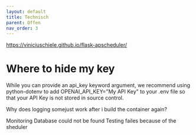```yaml
---
layout: default
title: Technisch
parent: Offen
nav_order: 3
---
```


https://viniciuschiele.github.io/flask-apscheduler/

# Where to hide my key

While you can provide an api_key keyword argument, we recommend using python-dotenv to add OPENAI_API_KEY="My API Key" to your .env file so that your API Key is not stored in source control.

Why does logging somejust work after i build the container again?



Monitoring Database could not be found 
Testing failes because of the sheduler